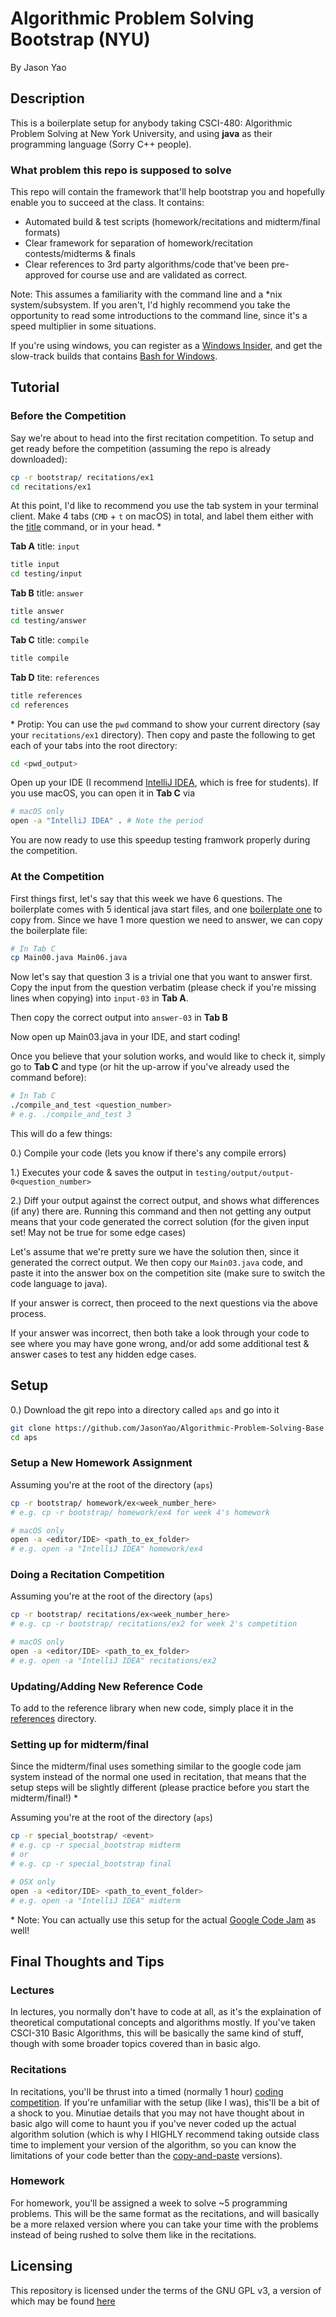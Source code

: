 # Algorithmic Problem Solving Bootstrap (NYU)
By Jason Yao

## Description
This is a boilerplate setup for anybody taking CSCI-480: Algorithmic
Problem Solving at New York University, and using **java** as their
programming language (Sorry C++ people).

### What problem this repo is supposed to solve
This repo will contain the framework that'll help bootstrap you
and hopefully enable you to succeed at the class. It contains:

- Automated build & test scripts (homework/recitations and midterm/final formats)
- Clear framework for separation of homework/recitation contests/midterms & finals
- Clear references to 3rd party algorithms/code that've been pre-approved
for course use and are validated as correct.

Note: This assumes a familiarity with the command line and a
*nix system/subsystem. If you aren't, I'd highly recommend you
take the opportunity to read some introductions to the command
line, since it's a speed multiplier in some situations.

If you're using windows, you can register as a [Windows Insider](https://insider.windows.com/), and
get the slow-track builds that contains [Bash for Windows](http://www.howtogeek.com/249966/how-to-install-and-use-the-linux-bash-shell-on-windows-10/).

## Tutorial
### Before the Competition
Say we're about to head into the first recitation competition.
To setup and get ready before the competition (assuming the
repo is already downloaded):
```sh
cp -r bootstrap/ recitations/ex1
cd recitations/ex1
```

At this point, I'd like to recommend you use the tab system in your
terminal client. Make 4 tabs (`CMD` + `t` on macOS) in total, and
label them either with the [title](https://gist.github.com/JasonYao/1270908c0918f048d5433fd3b29ff61e) command, or in your head. *

**Tab A** title: `input`
```sh
title input
cd testing/input
```
**Tab B** title: `answer`
```sh
title answer
cd testing/answer
```
**Tab C** title: `compile`
```sh
title compile
```
**Tab D** tite: `references`
```sh
title references
cd references
```

\* Protip: You can use the `pwd` command
to show your current directory (say your
`recitations/ex1` directory). Then copy and paste the
following to get each of your tabs into the root
directory:
```sh
cd <pwd_output>
```

Open up your IDE (I recommend [IntelliJ IDEA](https://www.jetbrains.com/idea/), which is free for students).
If you use macOS, you can open it in **Tab C** via
```sh
# macOS only
open -a "IntelliJ IDEA" . # Note the period
```

You are now ready to use this speedup testing framwork properly during the competition.

### At the Competition
First things first, let's say that this week we have 6 questions.
The boilerplate comes with 5 identical java start files, and one
[boilerplate one](Main00.java) to copy from. Since we have 1 more question we need
to answer, we can copy the boilerplate file:
```sh
# In Tab C
cp Main00.java Main06.java
```

Now let's say that question 3 is a trivial one that you want to answer first.
Copy the input from the question verbatim (please check if you're missing lines
when copying) into `input-03` in **Tab A**.

Then copy the correct output into `answer-03` in **Tab B**

Now open up Main03.java in your IDE, and start coding!

Once you believe that your solution works, and would like to check it,
simply go to **Tab C** and type (or hit the up-arrow if you've already
used the command before):
```sh
# In Tab C
./compile_and_test <question_number>
# e.g. ./compile_and_test 3
```

This will do a few things:

0.) Compile your code (lets you know if there's any compile errors)

1.) Executes your code & saves the output in `testing/output/output-0<question_number>`

2.) Diff your output against the correct output, and shows what differences
(if any) there are. Running this command and then not getting any output means
that your code generated the correct solution (for the given input set! May not
be true for some edge cases)

Let's assume that we're pretty sure we have the solution then, since it generated
the correct output. We then copy our `Main03.java` code, and paste it into the answer
box on the competition site (make sure to switch the code language to java).

If your answer is correct, then proceed to the next questions via the above process.

If your answer was incorrect, then both take a look through your code to see where you
may have gone wrong, and/or add some additional test & answer cases to test any hidden
edge cases.

## Setup
0.) Download the git repo into a directory called `aps` and go into it
```sh
git clone https://github.com/JasonYao/Algorithmic-Problem-Solving-Base.git aps
cd aps
```

### Setup a New Homework Assignment
Assuming you're at the root of the directory (`aps`)
```sh
cp -r bootstrap/ homework/ex<week_number_here>
# e.g. cp -r bootstrap/ homework/ex4 for week 4's homework

# macOS only
open -a <editor/IDE> <path_to_ex_folder>
# e.g. open -a "IntelliJ IDEA" homework/ex4
```

### Doing a Recitation Competition
Assuming you're at the root of the directory (`aps`)
```sh
cp -r bootstrap/ recitations/ex<week_number_here>
# e.g. cp -r bootstrap/ recitations/ex2 for week 2's competition

# macOS only
open -a <editor/IDE> <path_to_ex_folder>
# e.g. open -a "IntelliJ IDEA" recitations/ex2
```

### Updating/Adding New Reference Code
To add to the reference library when new code,
simply place it in the [references](references/) directory.

### Setting up for midterm/final
Since the midterm/final uses something similar to
the google code jam system instead of the normal one
used in recitation, that means that the setup steps
will be slightly different (please practice before you
start the midterm/final!) *

Assuming you're at the root of the directory (`aps`)
```sh
cp -r special_bootstrap/ <event>
# e.g. cp -r special_bootstrap midterm
# or
# e.g. cp -r special_bootstrap final

# OSX only
open -a <editor/IDE> <path_to_event_folder>
# e.g. open -a "IntelliJ IDEA" midterm
```

\* Note: You can actually use this setup for the actual
[Google Code Jam](https://code.google.com/codejam/) as well!

## Final Thoughts and Tips
### Lectures
In lectures, you normally don't have to code at all, as it's
the explaination of theoretical computational concepts and
algorithms mostly. If you've taken CSCI-310 Basic Algorithms,
this will be basically the same kind of stuff, though with some
broader topics covered than in basic algo.

### Recitations
In recitations, you'll be thrust into a timed (normally 1 hour) [coding competition](https://en.wikipedia.org/wiki/Competitive_programming).
If you're unfamiliar with the setup (like I was), this'll be a bit
of a shock to you. Minutiae details that you may not have thought
about in basic algo will come to haunt you if you've never coded up
the actual algorithm solution (which is why I HIGHLY recommend taking
outside class time to implement your version of the algorithm, so you
can know the limitations of your code better than the [copy-and-paste](references/)
versions).

### Homework
For homework, you'll be assigned a week to solve ~5
programming problems. This will be the same format
as the recitations, and will basically be a more relaxed
version where you can take your time with the problems
instead of being rushed to solve them like in the recitations.

## Licensing
This repository is licensed under the terms of the GNU GPL v3, a version of which may be found [here](LICENSE)
